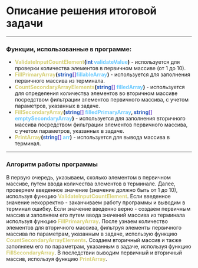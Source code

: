 # Описание решения итоговой задачи

---
### Функции, использованные в программе:

- **<span style="color:#D6D079">ValidateInputCountElement</span>(<span style="color:#2659B9">int</span> <span style="color:#6CCAFE">validateValue</span>)** - используется для проверки количества элементов в первичном массиве (от 1 до 10).
- **<span style="color:#D6D079">FillPrimaryArray</span>(<span style="color:#2659B9">string</span><span style="color:#8763D0">[]</span><span style="color:#6CCAFE">fillableArray</span>)** - используется для заполнения первичного массива из терминала.
- **<span style="color:#D6D079">CountSecondaryArrayElements</span>(<span style="color:#2659B9">string</span><span style="color:#8763D0">[]</span> <span style="color:#6CCAFE">filledArray</span>)** - используется для определения количества элементов во вторичном массиве посредством фильтрации элементов первичного массива, с учетом параметров, указанных в задаче.
- **<span style="color:#D6D079">FillSecondaryArray</span>(<span style="color:#2659B9">string</span><span style="color:#8763D0">[]</span> <span style="color:#6CCAFE">filledPrimaryArray</span>, <span style="color:#2659B9">string</span><span style="color:#8763D0">[]</span> <span style="color:#6CCAFE">emptySecondaryArray</span>)** - используется для заполнения вторичного массива посредством  фильтрации элементов первичного массива, с учетом параметров, указанных в задаче. 
- **<span style="color:#D6D079">PrintArray</span>(<span style="color:#2659B9">string</span><span style="color:#8763D0">[]</span> <span style="color:#6CCAFE">arr</span>)** - используется для вывода массива в терминал. 


---

### Алгоритм работы программы
В первую очередь, указываем, сколько элементом в первичном массиве, путем ввода количества элементов в терминале.
Далее, проверяем введенное значение (значение должно быть от 1 до 10), используя функцию **<span style="color:#D6D079">ValidateInputCountElement</span>**. Если введенное значение некорректно - заканчиваем работу программы и выводим в терминал ошибку.
Если значение введенно верно - создаем первичным массив и заполняем его путем ввода значений массива из терминала используя функцию **<span style="color:#D6D079">FillPrimaryArray</span>**.
После узнаем количество элементов для вторичного массива, фильтруя элементы первичного массива по параметрам, указанным в задаче, использую функцию **<span style="color:#D6D079">CountSecondaryArrayElements</span>**.
Создаем вторичный массив и также заполняем его по параметрам, указанным в задаче, используя функцию **<span style="color:#D6D079">FillSecondaryArray</span>**. В последствии выводим первичный и вторичный массив, используя функцию **<span style="color:#D6D079">PrintArray</span>**.
